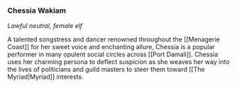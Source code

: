 ### Chessia Wakiam

_Lawful neutral, female elf_

A talented songstress and dancer renowned throughout the [[Menagerie Coast]] for her sweet voice and enchanting allure, Chessia is a popular performer in many opulent social circles across [[Port Damali]]. Chessia uses her charming persona to deflect suspicion as she weaves her way into the lives of politicians and guild masters to steer them toward [[The Myriad|Myriad]] interests.